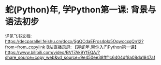 # 蛇(Python)年, 学Python第一课: 背景与语法初步

详见飞书文档: https://decparallel.feishu.cn/docx/SgQCdaEFros4plx5OqwccxgQn12?from=from_copylink
B站直播录屏: 【迎蛇年,带你入门Python第一课】 https://www.bilibili.com/video/BV17Ak9YfEQA/?share_source=copy_web&vd_source=9e450ee38fff1c6404df8a08da1947af